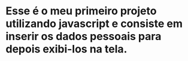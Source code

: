 # Esse é o meu primeiro projeto utilizando javascript e consiste em inserir os dados pessoais para depois exibi-los na tela.

